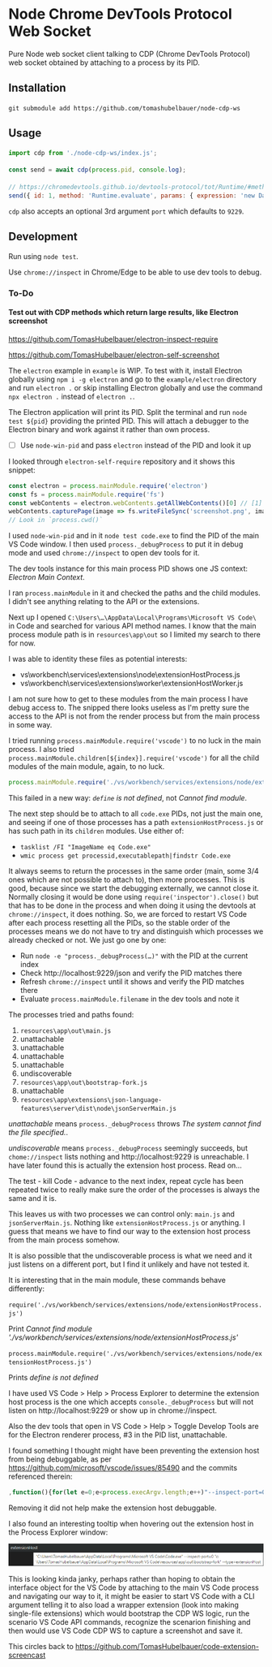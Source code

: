 # Node Chrome DevTools Protocol Web Socket

Pure Node web socket client talking to CDP (Chrome DevTools Protocol) web socket
obtained by attaching to a process by its PID.

## Installation

`git submodule add https://github.com/tomashubelbauer/node-cdp-ws`

## Usage

```js
import cdp from './node-cdp-ws/index.js';

const send = await cdp(process.pid, console.log);

// https://chromedevtools.github.io/devtools-protocol/tot/Runtime/#method-evaluate
send({ id: 1, method: 'Runtime.evaluate', params: { expression: 'new Date().toLocaleTimeString()' } });
```

`cdp` also accepts an optional 3rd argument `port` which defaults to `9229`.

## Development

Run using `node test`.

Use `chrome://inspect` in Chrome/Edge to be able to use dev tools to debug.

### To-Do

#### Test out with CDP methods which return large results, like Electron screenshot

https://github.com/TomasHubelbauer/electron-inspect-require

https://github.com/TomasHubelbauer/electron-self-screenshot

The `electron` example in `example` is WIP. To test with it, install Electron
globally using `npm i -g electron` and go to the `example/electron` directory
and run `electron .` or skip installing Electron globally and use the command
`npx electron .` instead of `electron .`.

The Electron application will print its PID. Split the terminal and run
`node test ${pid}` providing the printed PID. This will attach a debugger to the
Electron binary and work against it rather than own process.

- [ ] Use `node-win-pid` and pass `electron` instead of the PID and look it up

I looked through `electron-self-require` repository and it shows this snippet:

```js
const electron = process.mainModule.require('electron')
const fs = process.mainModule.require('fs')
const webContents = electron.webContents.getAllWebContents()[0] // [1] is the shared process
webContents.capturePage(image => fs.writeFileSync('screenshot.png', image.toPNG()))
// Look in `process.cwd()`
```

I used `node-win-pid` and in it `node test code.exe` to find the PID of the main
VS Code window. I then used `process._debugProcess` to put it in debug mode and
used `chrome://inspect` to open dev tools for it.

The dev tools instance for this main process PID shows one JS context:
*Electron Main Context*.

I ran `process.mainModule` in it and checked the paths and the child modules.
I didn't see anything relating to the API or the extensions.

Next up I opened `C:\Users\…\AppData\Local\Programs\Microsoft VS Code\` in Code
and searched for various API method names. I know that the main process module
path is in `resources\app\out` so I limited my search to there for now.

I was able to identity these files as potential interests:

- vs\workbench\services\extensions\node\extensionHostProcess.js
- vs\workbench\services\extensions\worker\extensionHostWorker.js

I am not sure how to get to these modules from the main process I have debug
access to. The snipped there looks useless as I'm pretty sure the access to the
API is not from the render process but from the main process in some way.

I tried running `process.mainModule.require('vscode')` to no luck in the main
process. I also tried `process.mainModule.children[${index}].require('vscode')`
for all the child modules of the main module, again, to no luck.

```js
process.mainModule.require('./vs/workbench/services/extensions/node/extensionHostProcess.js')
```

This failed in a new way: *`define` is not defined*, not *Cannot find module*.

The next step should be to attach to all `code.exe` PIDs, not just the main one,
and seeing if one of those processes has a path `extensionHostProcess.js` or has
such path in its `children` modules. Use either of:

- `tasklist /FI "ImageName eq Code.exe"`
- `wmic process get processid,executablepath|findstr Code.exe`

It always seems to return the processes in the same order (main, some 3/4 ones
which are not possible to attach to), then more processes. This is good, because
since we start the debugging externally, we cannot  close it. Normally closing
it would be done using `require('inspector').close()` but that has to be done in
the process and when doing it using the devtools at `chrome://inspect`, it does
nothing. So, we are forced to restart VS Code after each process resetting all
the PIDs, so the stable order of the processes means we do not have to try and
distinguish which processes we already checked or not. We just go one by one:

- Run `node -e "process._debugProcess(…)"` with the PID at the current index
- Check http://localhost:9229/json and verify the PID matches there
- Refresh `chrome://inspect` until it shows and verify the PID matches there
- Evaluate `process.mainModule.filename` in the dev tools and note it

The processes tried and paths found:

1. `resources\app\out\main.js`
2. unattachable
3. unattachable
4. unattachable
5. unattachable
6. undiscoverable
7. `resources\app\out\bootstrap-fork.js`
8. unattachable
9. `resources\app\extensions\json-language-features\server\dist\node\jsonServerMain.js`

*unattachable* means `process._debugProcess` throws *The system cannot find the file specified.*.

*undiscoverable* means `process._debugProcess` seemingly succeeds, but
`chome://inspect` lists nothing and http://localhost:9229 is unreachable. I have
later found this is actually the extension host process. Read on…

The test - kill Code - advance to the next index, repeat cycle has been repeated
twice to really make sure the order of the processes is always the same and it
is.

This leaves us with two processes we can control only: `main.js` and
`jsonServerMain.js`. Nothing like `extensionHostProcess.js` or anything. I guess
that means we have to find our way to the extension host process from the main
process somehow.

It is also possible that the undiscoverable process is what we need and it just
listens on a different port, but I find it unlikely and have not tested it.

It is interesting that in the main module, these commands behave differently:

`require('./vs/workbench/services/extensions/node/extensionHostProcess.js')`

Print *Cannot find module './vs/workbench/services/extensions/node/extensionHostProcess.js'*

`process.mainModule.require('./vs/workbench/services/extensions/node/extensionHostProcess.js')`

Prints *define is not defined*

I have used VS Code > Help > Process Explorer to determine the extension host
process is the one which accepts `console._debugProcess` but will not listen on
http://localhost:9229 or show up in chrome://inspect.

Also the dev tools that open in VS Code > Help > Toggle Develop Tools are for
the Electron renderer process, #3 in the PID list, unattachable.

I found something I thought might have been preventing the extension host from
being debuggable, as per https://github.com/microsoft/vscode/issues/85490 and
the commits referenced therein:

```js
,function(){for(let e=0;e<process.execArgv.length;e++)"--inspect-port=0"===process.execArgv[e]&&(process.execArgv.splice(e,1),e--)}()
```

Removing it did not help make the extension host debuggable.

I also found an interesting tooltip when hovering out the extension host in the
Process Explorer window:

![](ext-host.png)

This is looking kinda janky, perhaps rather than hoping to obtain the interface
object for the VS Code by attaching to the main VS Code process and navigating
our way to it, it might be easier to start VS Code with a CLI argument telling
it to also load a wrapper extension (look into making single-file extensions)
which would bootstrap the CDP WS logic, run the scenario VS Code API commands,
recognize the scenarion finishing and then would use VS Code CDP WS to capture a
screenshot and save it.

This circles back to https://github.com/TomasHubelbauer/code-extension-screencast
